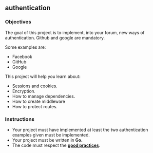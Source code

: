 ## authentication

### Objectives

The goal of this project is to implement, into your forum, new ways of authentication. Github and google are mandatory.

Some examples are:

- Facebook
- GitHub
- Google

This project will help you learn about:

- Sessions and cookies.
- Encryption.
- How to manage dependencies.
- How to create middleware
- How to protect routes.

### Instructions

- Your project must have implemented at least the two authentication examples given must be implemented.
- Your project must be written in **Go**.
- The code must respect the [**good practices**](https://public.01-edu.org/subjects/good-practices.en).
